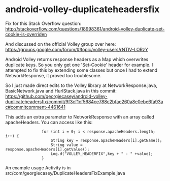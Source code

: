 android-volley-duplicateheadersfix
==================================

Fix for this Stack Overflow question:
http://stackoverflow.com/questions/18998361/android-volley-duplicate-set-cookie-is-overriden

And discussed on the official Volley group over here:
https://groups.google.com/forum/#!topic/volley-users/rNTlV-LORzY


Android Volley returns response headers as a Map which overwrites duplicate keys. So you only get one 'Set-Cookie' header for example. I attempted to fix this by extending some classes but once I had to extend NetworkResponse, it proved too troublesome. 

So I just made direct edits to the Volley library at
NetworkResponse.java, BasicNetwork.java and HurlStack.java in this commit:
https://github.com/georgiecasey/android-volley-duplicateheadersfix/commit/9f3cf1cf5684ce788c2bfae260a8e0ebe6fa93ac#commitcomment-4461641

This adds an extra parameter to NetworkResponse with an array called apacheHeaders. You can access like this:
```
    			for (int i = 0; i < response.apacheHeaders.length; i++) {
    				String key = response.apacheHeaders[i].getName();
    				String value = response.apacheHeaders[i].getValue();
    				Log.d("VOLLEY_HEADERFIX",key + " - " +value);
    			}
```

An example usage Activity is in src/com/georgiecasey/DuplicateHeadersFixExample.java


